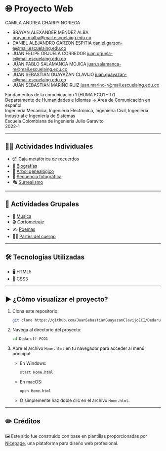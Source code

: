 # 🌐 Proyecto Web
CAMILA ANDREA CHARRY NORIEGA
- BRAYAN ALEXANDER MENDEZ ALBA <brayan.malba@mail.escuelaing.edu.co>
- DANIEL ALEJANDRO GARZON ESPITIA <daniel.garzon-e@mail.escuelaing.edu.co>
- JUAN FELIPE ORJUELA CORREDOR <juan.orjuela-c@mail.escuelaing.edu.co>
- JUAN PABLO SALAMANCA MOJICA <juan.salamanca-m@mail.escuelaing.edu.co>
- JUAN SEBASTIÁN GUAYAZÁN CLAVIJO <juan.guayazan-c@mail.escuelaing.edu.co>
- JUAN SEBASTIAN MARIÑO RUIZ <juan.marino-r@mail.escuelaing.edu.co>
  
Fundamentos de la comunicación 1 (HUMA FCO1 – 17)    
Departamento de Humanidades e Idiomas → Área de Comunicación en español    
Ingeniería Mecánica, Ingeniería Electrónica, Ingeniería Civil, Ingeniería Industrial e Ingeniería de Sistemas    
Escuela Colombiana de Ingeniería Julio Garavito    
2022-1

---

## 🧍‍♂️ Actividades Individuales

* 📦 [Caja metafórica de recuerdos](Caja-metafórica-de-recuerdos.html)
* 👤 [Biografías](Biografías.html)
* 🌳 [Árbol genealógico](Árbol-genealógico.html)
* 📸 [Secuencia fotográfica](Secuencia-Fotográfica.html)
* 🎭 [Surrealismo](Surrealismo.html)

---

## 👥 Actividades Grupales

* 🎵 [Música](Música.html)
* 🎬 [Cortometraje](Cortometraje.html)
* ✍️ [Poemas](Poemas.html)
* 🧍‍♀️ [Partes del cuerpo](Partes-del-cuerpo.html)

---

## 🛠️ Tecnologías Utilizadas

* 🖥️ HTML5
* 🎨 CSS3

---

## ▶️ ¿Cómo visualizar el proyecto?

1. Clona este repositorio:

   ```bash
   git clone https://github.com/JuanSebastianGuayazanClavijoECI/Dedarulf-FCO1.git
   ```

2. Navega al directorio del proyecto:

   ```bash
   cd Dedarulf-FCO1
   ```

3. Abre el archivo `Home.html` en tu navegador para acceder al menú principal:

   * En Windows:

     ```bash
     start Home.html
     ```

   * En macOS:

     ```bash
     open Home.html
     ```

   * O simplemente haz doble clic en el archivo `Home.html`.

---

## ✏️ Créditos

🖼️ Este sitio fue construido con base en plantillas proporcionadas por [Nicepage](https://nicepage.com/html-templates), una plataforma para diseño web profesional.


